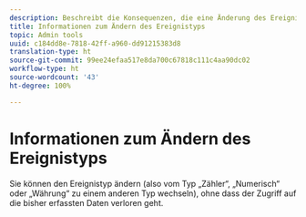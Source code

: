 ```yaml
---
description: Beschreibt die Konsequenzen, die eine Änderung des Ereignistyps nach dem Erfassen von Daten hat.
title: Informationen zum Ändern des Ereignistyps
topic: Admin tools
uuid: c184dd8e-7818-42ff-a960-dd91215383d8
translation-type: ht
source-git-commit: 99ee24efaa517e8da700c67818c111c4aa90dc02
workflow-type: ht
source-wordcount: '43'
ht-degree: 100%

---
```



# Informationen zum Ändern des Ereignistyps

Sie können den Ereignistyp ändern (also vom Typ „Zähler“, „Numerisch“ oder „Währung“ zu einem anderen Typ wechseln), ohne dass der Zugriff auf die bisher erfassten Daten verloren geht.
